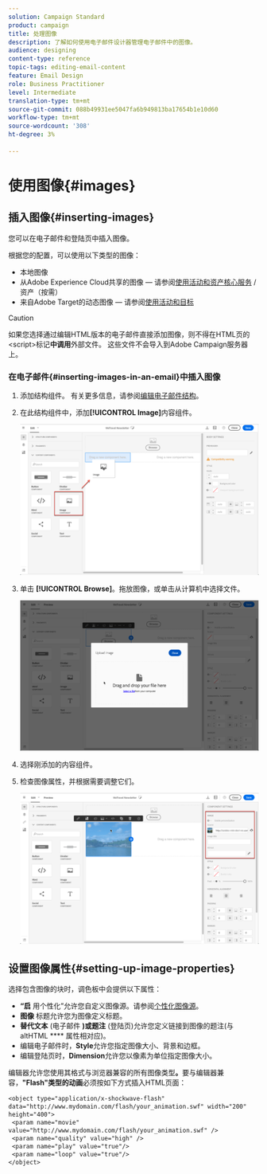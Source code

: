 ```yaml
---
solution: Campaign Standard
product: campaign
title: 处理图像
description: 了解如何使用电子邮件设计器管理电子邮件中的图像。
audience: designing
content-type: reference
topic-tags: editing-email-content
feature: Email Design
role: Business Practitioner
level: Intermediate
translation-type: tm+mt
source-git-commit: 088b49931ee5047fa6b949813ba17654b1e10d60
workflow-type: tm+mt
source-wordcount: '308'
ht-degree: 3%

---
```



# 使用图像{#images}

## 插入图像{#inserting-images}

您可以在电子邮件和登陆页中插入图像。

根据您的配置，可以使用以下类型的图像：

* 本地图像
* 从Adobe Experience Cloud共享的图像 — 请参阅[使用活动和资产核心服务](../../integrating/using/working-with-campaign-and-assets-core-service.md) /资产（按需）
* 来自Adobe Target的动态图像 — 请参阅[使用活动和目标](../../integrating/using/about-campaign-target-integration.md)

>[!CAUTION]
>
>如果您选择通过编辑HTML版本的电子邮件直接添加图像，则不得在HTML页的&lt;script>标记&#x200B;**中调用**&#x200B;外部文件。 这些文件不会导入到Adobe Campaign服务器上。

### 在电子邮件{#inserting-images-in-an-email}中插入图像

1. 添加结构组件。 有关更多信息，请参阅[编辑电子邮件结构](../../designing/using/designing-from-scratch.md#defining-the-email-structure)。
1. 在此结构组件中，添加&#x200B;**[!UICONTROL Image]**&#x200B;内容组件。

   ![](assets/des_insert_images_1.png)

1. 单击 **[!UICONTROL Browse]**。拖放图像，或单击从计算机中选择文件。

   ![](assets/des_insert_images_2.png)

1. 选择刚添加的内容组件。
1. 检查图像属性，并根据需要调整它们。

   ![](assets/des_insert_images_3.png)

## 设置图像属性{#setting-up-image-properties}

选择包含图像的块时，调色板中会提供以下属性：

* **“启** 用个性化”允许您自定义图像源。请参阅[个性化图像源](../../designing/using/personalization.md#personalizing-an-image-source)。
* **图像** 标题允许您为图像定义标题。
* **替代文本** (电子邮件 **)或题注** (登陆页)允许您定义链接到图像的题注(与altHTML **** 属性相对应)。
* 编辑电子邮件时，**Style**&#x200B;允许您指定图像大小、背景和边框。
* 编辑登陆页时，**Dimension**&#x200B;允许您以像素为单位指定图像大小。

编辑器允许您使用其格式与浏览器兼容的所有图像类型&#x200B;**。**&#x200B;要与编辑器兼容，**&quot;Flash&quot;类型的动画**&#x200B;必须按如下方式插入HTML页面：

```
<object type="application/x-shockwave-flash" data="http://www.mydomain.com/flash/your_animation.swf" width="200" height="400">
 <param name="movie" value="http://www.mydomain.com/flash/your_animation.swf" />
 <param name="quality" value="high" />
 <param name="play" value="true"/>
 <param name="loop" value="true"/> 
</object>
```

<!--
## Modifying images with the Adobe Creative SDK{#modifying-images-with-the-adobe-creative-sdk}

You can edit images and use a complete set of features powered by the Adobe Creative SDK to enhance your images directly in the content editor when editing emails or landing pages.

The image editor offers a powerful, full-featured image editing UI component that allows you to edit images and apply effects and frames, original high-quality stickers, beautiful overlays, fun features like tilt shift and color splash, pro-level adjustments and more.

To modify an image with the Adobe Creative SDK:

1. Select the image.
1. In the toolbar, click the Creative Cloud icon.

   ![](assets/des_creative_sdk_icon.png)

1. Select the tool you want to use through the icons on the top of the window to modify the image.

   ![](assets/email_designer_ccsdktoolbar.png)

1. Click **[!UICONTROL Save]** when modifications are done. The updated image is saved on Adobe Campaign server and ready to be used.

>[!NOTE]
>
>Tools offered in the image editor cannot be customized.
-->